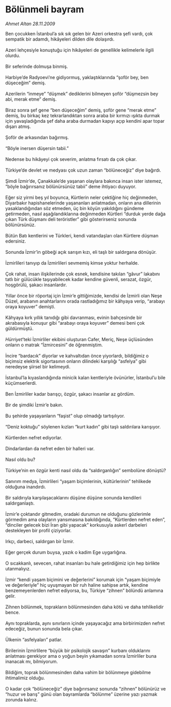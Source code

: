 # Bölünmeli bayram

*Ahmet Altan 28.11.2009*

<div class="taraf_structure_2col_1zq">
<div class="margen_n">



 <p>Ben çocukken İstanbul’a sık sık gelen bir Azeri orkestra şefi vardı, çok sempatik bir adamdı, hikâyeleri dilden dile dolaşırdı. <br/><br/>Azeri lehçesiyle konuştuğu için hikâyeleri de genellikle kelimelerle ilgili olurdu. <br/><br/>Bir seferinde dolmuşa binmiş. <br/><br/>Harbiye’de Radyoevi’ne gidiyormuş, yaklaştıklarında “şoför bey, ben düşeceğim” demiş. <br/><br/>Azerilerin “inmeye” “düşmek” dediklerini bilmeyen şoför “düşmezsin bey abi, merak etme” demiş. <br/><br/>Biraz sonra şef gene “ben düşeceğim” demiş, şoför gene “merak etme” demiş, bu birkaç kez tekrarlandıktan sonra araba bir kırmızı ışıkta durmak için yavaşladığında şef daha araba durmadan kapıyı açıp kendini apar topar dışarı atmış. <br/><br/>Şoför de arkasından bağırmış. <br/><br/>“Böyle inersen düşersin tabii.” <br/><br/>Nedense bu hikâyeyi çok severim, anlatma fırsatı da çok çıkar. <br/><br/>Türkiye’de devlet ve medyası çok uzun zaman “bölüneceğiz” diye bağırdı. <br/><br/>Şimdi İzmir’de, Çanakkale’de yaşanan olaylara bakınca insan ister istemez, “böyle bağırırsanız bölünürsünüz tabii” deme ihtiyacı duyuyor. <br/><br/>Eğer siz yirmi beş yıl boyunca, Kürtlerin neler çektiğine hiç değinmeden, Diyarbakır hapishanelerinde yaşananları anlatmadan, onların ana dillerinin yasaklandığından söz etmeden, üç bin köyün yakıldığını gündeme getirmeden, nasıl aşağılandıklarına değinmeden Kürtleri “durduk yerde dağa çıkan Türk düşmanı deli teröristler” gibi gösterirseniz sonunda bölünürsünüz. <br/><br/>Bütün Batı kentlerini ve Türkleri, kendi vatandaşları olan Kürtlere düşman edersiniz. <br/><br/>Sonunda İzmir’in göbeği açık sarışın kızı, eli taşlı bir saldırgana dönüşür. <br/><br/>İzmirlileri tanıyıp da İzmirlileri sevmemiş kimse yoktur herhalde. <br/><br/>Çok rahat, insan ilişkilerinde çok esnek, kendisine takılan “gâvur” lakabını tatlı bir gülücükle taşıyabilecek kadar kendine güvenli, serazat, özgür, hoşgörülü, şakacı insanlardır. <br/><br/>Yıllar önce bir röportaj için İzmir’e gittiğimizde, kendisi de İzmirli olan Neşe Düzel, arabanın anahtarlarını orada rastladığımız bir kâhyaya verip, “arabayı oraya koyuver” demişti. <br/><br/>Kâhyaya kırk yıllık tanıdığı gibi davranması, evinin bahçesinde bir akrabasıyla konuşur gibi “arabayı oraya koyuver” demesi beni çok güldürmüştü.<i> <br/><br/>Hürriyet</i>’teki İzmirliler ekibini oluşturan Cafer, Meriç, Neşe üçlüsünden onların o matrak “İzmircesini” de öğrenmiştim. <br/><br/>İncire “bardacık” diyorlar ve kahvaltıdan önce yiyorlardı, bildiğimiz o biçimsiz elektrik sigortasının onların dilindeki karşılığı “asfelya” gibi neredeyse şiirsel bir kelimeydi. <br/><br/>İstanbul’la kıyaslandığında minicik kalan kentleriyle övünürler, İstanbul’u bile küçümserlerdi. <br/><br/>Ben İzmirliler kadar barışçı, özgür, şakacı insanlar az gördüm. <br/><br/>Bir de şimdiki İzmir’e bakın. <br/><br/>Bu şehirde yaşayanların “faşist” olup olmadığı tartışılıyor. <br/><br/>“Deniz koktuğu” söylenen kızları “kurt kadın” gibi taşlı saldırılara karışıyor. <br/><br/>Kürtlerden nefret ediyorlar. <br/><br/>Dindarlardan da nefret eden bir halleri var. <br/><br/>Nasıl oldu bu? <br/><br/>Türkiye’nin en özgür kenti nasıl oldu da “saldırganlığın” sembolüne dönüştü? <br/><br/>Sanırım medya, İzmirlileri “yaşam biçimlerinin, kültürlerinin” tehlikede olduğuna inandırdı. <br/><br/>Bir saldırıyla karşılaşacaklarını düşüne düşüne sonunda kendileri saldırganlaştı. <br/><br/>İzmir’e çoktandır gitmedim, oradaki durumun ne olduğunu gözlerimle görmedim ama olayların yansımasına bakıldığında, “Kürtlerden nefret eden”, “dinciler gelecek bizi İran gibi yapacak” korkusuyla askerî darbeleri destekleyen bir profil çiziyorlar. <br/><br/>Irkçı, darbeci, saldırgan bir İzmir. <br/><br/>Eğer gerçek durum buysa, yazık o kadim Ege uygarlığına. <br/><br/>O sıcakkanlı, sevecen, rahat insanları bu hale getirdiğimiz için hep birlikte utanmalıyız. <br/><br/>İzmir “kendi yaşam biçimini ve değerlerini” korumak için “yaşam biçimiyle ve değerleriyle” hiç uyuşmayan bir ruh haline sahipse artık, kendine benzemeyenlerden nefret ediyorsa, bu, Türkiye “zihnen” bölündü anlamına gelir. <br/><br/>Zihnen bölünmek, toprakların bölünmesinden daha kötü ve daha tehlikelidir bence. <br/><br/>Aynı topraklarda, aynı sınırların içinde yaşayacağız ama birbirimizden nefret edeceğiz, bunun sonunda bela çıkar. <br/><br/>Ülkenin “asfelyaları” patlar. <br/><br/>Birilerinin İzmirlilere “büyük bir psikolojik savaşın” kurbanı olduklarını anlatması gerekiyor ama o yoğun beyin yıkamadan sonra İzmirliler buna inanacak mı, bilmiyorum. <br/><br/>Bildiğim, toprak bölünmesinden daha vahim bir bölünmeye gidebilme ihtimalimiz olduğu. <br/><br/>O kadar çok “bölüneceğiz” diye bağırırsanız sonunda “zihnen” bölünürüz ve “huzur ve barış” günü olan bayramlarda “bölünme” üzerine yazı yazmak zorunda kalırız.</p>
<br/>
<br/>
<br/>



<br/>


<div id="taraf_not">
</div>

</div>


</div>
